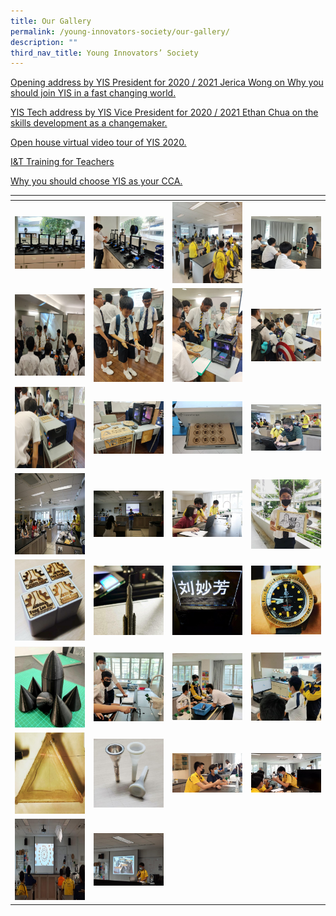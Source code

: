 ```yaml
---
title: Our Gallery
permalink: /young-innovators-society/our-gallery/
description: ""
third_nav_title: Young Innovators’ Society
---
```

[Opening address by YIS President for 2020 / 2021 Jerica Wong on Why you should join YIS in a fast changing world.](https://youtu.be/8KORJXQUqbE)

[YIS Tech address by YIS Vice President for 2020 / 2021 Ethan Chua on the skills development as a changemaker.](https://youtu.be/_ReqmDSSND4)

[Open house virtual video tour of YIS 2020.](https://youtu.be/BmA-whayc4I)

[I&T Training for Teachers](https://www.youtube.com/watch?v=7cz2SsJCqRo)

[Why you should choose YIS as your CCA.](https://www.youtube.com/watch?v=xJXVHASS4zE)


<table>
<thead>
  <tr>
    <th style="width:200px"></th>
    <th style="width:200px"></th>
    <th style="width:200px"></th>
		<th style="width:200px"></th>
  </tr>
</thead>
<tbody>
  <tr>
    <td style ="text-align:center"><a href="/images/yis%201.jpeg"> <img src="/images/yis%201.jpeg" style="width:200px"></a></td>
    <td style ="text-align:center"><a href="/images/yis%202.jpeg"> <img src="/images/yis%202.jpeg" style="width:200px"></a></td>
    <td style ="text-align:center"><a href="/images/yis%203.jpeg"> <img src="/images/yis%203.jpeg" style="width:200px; height: 130px"></a></td>
    <td style ="text-align:center"><a href="/images/yis%204.jpeg"> <img src="/images/yis%204.jpeg" style="width:200px"></a></td>
  </tr>
   <tr>
    <td style ="text-align:center"><a href="/images/yis%205.jpeg"> <img src="/images/yis%205.jpeg" style="width:200px; height: 130px"></a></td>
    <td style ="text-align:center"><a href="/images/yis%206.jpeg"> <img src="/images/yis%206.jpeg" style="width:200px"></a></td>
    <td style ="text-align:center"><a href="/images/yis%207.jpeg"> <img src="/images/yis%207.jpeg" style="width:200px"></a></td>
    <td style ="text-align:center"><a href="/images/yis%208.jpeg"> <img src="/images/yis%208.jpeg" style="width:200px"></a></td>
  </tr>
	<tr>
    <td style ="text-align:center"><a href="/images/yis%209.jpeg"> <img src="/images/yis%209.jpeg" style="width:200px; height: 130px"></a></td>
    <td style ="text-align:center"><a href="/images/yis%2010.jpeg"> <img src="/images/yis%2010.jpeg" style="width:200px"></a></td>
		<td style ="text-align:center"><a href="/images/yis%2011.jpeg"> <img src="/images/yis%2011.jpeg" style="width:200px"></a></td>
		<td style ="text-align:center"><a href="/images/yis%2012.jpeg"> <img src="/images/yis%2012.jpeg" style="width:200px"></a></td>
	</tr>
	<tr>
    <td style ="text-align:center"><a href="/images/yis%2013.jpeg"> <img src="/images/yis%2013.jpeg" style="width:200px; height: 130px"></a></td>
    <td style ="text-align:center"><a href="/images/yis%2014.jpeg"> <img src="/images/yis%2014.jpeg" style="width:200px"></a></td>
		<td style ="text-align:center"><a href="/images/yis%2015.jpeg"> <img src="/images/yis%2015.jpeg" style="width:200px"></a></td>
		<td style ="text-align:center"><a href="/images/yis%2016.jpeg"> <img src="/images/yis%2016.jpeg" style="width:200px"></a></td>
	</tr>
	<tr>
    <td style ="text-align:center"><a href="/images/yis%2017.jpeg"> <img src="/images/yis%2017.jpeg" style="width:200px; height: 130px"></a></td>
    <td style ="text-align:center"><a href="/images/yis%2018.jpeg"> <img src="/images/yis%2018.jpeg" style="width:200px"></a></td>
		<td style ="text-align:center"><a href="/images/yis%2019.jpeg"> <img src="/images/yis%2019.jpeg" style="width:200px"></a></td>
		<td style ="text-align:center"><a href="/images/yis%2020.jpeg"> <img src="/images/yis%2020.jpeg" style="width:200px"></a></td>
	</tr>
	<tr>
    <td style ="text-align:center"><a href="/images/yis%2021.jpeg"> <img src="/images/yis%2021.jpeg" style="width:200px; height: 130px"></a></td>
    <td style ="text-align:center"><a href="/images/yis%2022.jpeg"> <img src="/images/yis%2022.jpeg" style="width:200px"></a></td>
		<td style ="text-align:center"><a href="/images/yis%2023.jpeg"> <img src="/images/yis%2023.jpeg" style="width:200px"></a></td>
		<td style ="text-align:center"><a href="/images/yis%2024.jpeg"> <img src="/images/yis%2024.jpeg" style="width:200px"></a></td>
	</tr>
	<tr>
    <td style ="text-align:center"><a href="/images/yis%2025.jpeg"> <img src="/images/yis%2025.jpeg" style="width:200px; height: 130px"></a></td>
    <td style ="text-align:center"><a href="/images/yis%2026.jpeg"> <img src="/images/yis%2026.jpeg" style="width:200px"></a></td>
		<td style ="text-align:center"><a href="/images/yis%2027.jpeg"> <img src="/images/yis%2027.jpeg" style="width:200px"></a></td>
		<td style ="text-align:center"><a href="/images/yis%2028.jpeg"> <img src="/images/yis%2028.jpeg" style="width:200px"></a></td>
	</tr>
		<tr>
    <td style ="text-align:center"><a href="/images/yis%2029.jpeg"> <img src="/images/yis%2029.jpeg" style="width:200px; height: 130px"></a></td>
    <td style ="text-align:center"><a href="/images/yis%2030.jpeg"> <img src="/images/yis%2030.jpeg" style="width:200px"></a></td>
	</tr>
</tbody>
</table>
